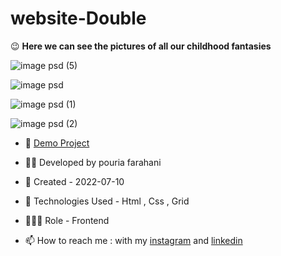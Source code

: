 # website-Double

😉 **Here we can see the pictures of all our childhood fantasies**

![image psd (5)](https://user-images.githubusercontent.com/109727844/200143055-6a101c9c-e55b-4611-91e3-3a1a08a7900f.jpg)

![image psd](https://user-images.githubusercontent.com/109727844/200143090-5d98630e-bc55-4473-aac3-6d0c1af7a25d.jpg)

![image psd (1)](https://user-images.githubusercontent.com/109727844/200143117-d6ae0db9-6c18-4f78-b0fb-d7b12149ab8e.jpg)

![image psd (2)](https://user-images.githubusercontent.com/109727844/200143171-a4465307-dc39-4ad6-8fed-7f236cf0a3f7.jpg)


- 🔗 [Demo Project](https://pouria-farahani-developer.github.io/website-Double/)

- 👨‍💻 Developed by pouria farahani

- 📆 Created - 2022-07-10

- 🤖 Technologies Used - Html , Css , Grid

- 🕵🏻‍♀️ Role - Frontend

- 📫 How to reach me : with my [instagram](https://www.instagram.com/pouria_farahani_developer) and [linkedin](https://www.linkedin.com/in/pouria-farahani-developer)

